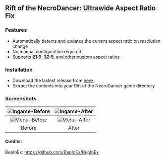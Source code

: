 
## Rift of the NecroDancer: Ultrawide Aspect Ratio Fix

### Features
- Automatically detects and updates the current aspect ratio on resolution change
- No manual configuration required
- Supports **21:9**, **32:9**, and other custom aspect ratios

### Installation
 - Download the lastest release from [here](https://github.com/weespin/RiftOfTheUltraWideDancer/releases)
 - Extract the contents into your Rift of the NecroDancer game directory

### Screenshots
| ![Ingame-Before](https://weesp.in/i/65984c5291dc3124.png) | ![Ingame-After](https://weesp.in/i/f69a0326968b9ceb.png) | 
|:--:|:--:|
| ![Menu-Before](https://weesp.in/i/ad3bad6ba1be560e.png) | ![Menu-After](https://weesp.in/i/3e1c77b862438b3b.png) |
| Before | After |


#### Credits:
BepInEx: https://github.com/BepInEx/BepInEx

